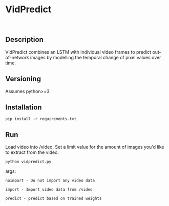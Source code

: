 # VidPredict
<br>

## Description
VidPredict combines an LSTM with individual video frames to predict out-of-network 
images by modelling the temporal change of pixel values over time. 

## Versioning
Assumes python>=3

## Installation
    pip install -r requirements.txt

## Run

Load video into /video. Set a limit value for the amount of images you'd like to extract from the video.

    python vidpredict.py

    
args: 

    noimport - Do not import any video data

    import - Import video data from /video

    predict - predict based on trained weights

